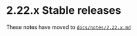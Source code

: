 # 2.22.x Stable releases

These notes have moved to [`docs/notes/2.22.x.md`](../../../../docs/notes/2.22.x.md)
